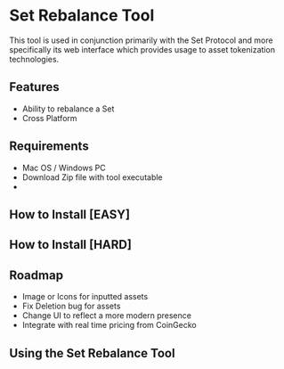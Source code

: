 # Set Rebalance Tool

This tool is used in conjunction primarily with the Set Protocol and more specifically its web interface which provides usage to asset tokenization technologies.


## Features
* Ability to rebalance a Set
* Cross Platform

## Requirements
* Mac OS / Windows PC
* Download Zip file with tool executable
* 


##  How to Install [EASY]



##  How to Install [HARD]



## Roadmap
* Image or Icons for inputted assets
* Fix Deletion bug for assets
* Change UI to reflect a more modern presence
* Integrate with real time pricing from CoinGecko

## Using the Set Rebalance Tool



